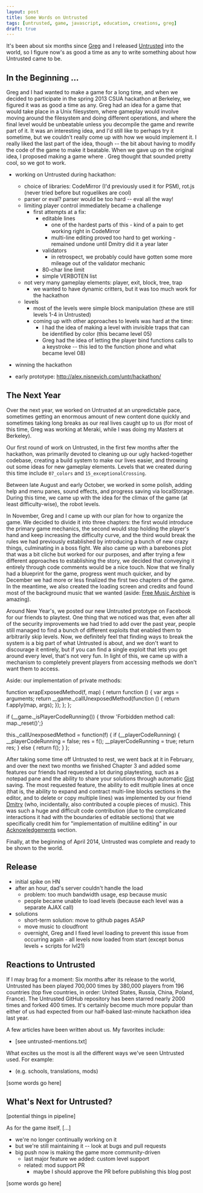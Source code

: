 ```yaml
---
layout: post
title: Some Words on Untrusted
tags: [untrusted, game, javascript, education, creations, greg]
draft: true
---
```


It's been about six months since [Greg](https://github.com/neunenak) and I released [Untrusted](http://untrustedgame.com) into the world, so I figure now's as good a time as any to write something about how Untrusted came to be.

## In the Beginning ...

Greg and I had wanted to make a game for a long time, and when we decided to participate in the spring 2013 CSUA hackathon at Berkeley, we figured it was as good a time as any. Greg had an idea for a game that would take place in a Unix filesystem, where gameplay would involve moving around the filesystem and doing different operations, and where the final level would be unbeatable unless you decompile the game and rewrite part of it. It was an interesting idea, and I'd still like to perhaps try it sometime, but we couldn't really come up with how we would implement it. I really liked the last part of the idea, though -- the bit about having to modify the code of the game to make it beatable. When we gave up on the original idea, I proposed making a game where . Greg thought that sounded pretty cool, so we got to work.

- working on Untrusted during hackathon:
  - choice of libraries: CodeMirror (I'd previously used it for PSM), rot.js (never tried before but roguelikes are cool)
  - parser or eval? parser would be too hard -- eval all the way!
  - limiting player control immediately became a challenge
    - first attempts at a fix: 
      - editable lines
        - one of the hardest parts of this - kind of a pain to get working right in CodeMirror
        - multi-line editing proved too hard to get working - remained undone until Dmitry did it a year later
      - validators
        - in retrospect, we probably could have gotten some more mileage out of the validator mechanic
      - 80-char line limit
      - simple VERBOTEN list
  - not very many gameplay elements: player, exit, block, tree, trap
    - we wanted to have dynamic critters, but it was too much work for the hackathon
  - levels
    - most of the levels were simple block manipulation (these are still levels 1-4 in Untrusted)
    - coming up with other approaches to levels was hard at the time:
      - I had the idea of making a level with invisible traps that can be identified by color (this became level 05)
      - Greg had the idea of letting the player bind functions calls to a keystroke -- this led to the function phone and what became level 08)

- winning the hackathon

- early prototype: http://alex.nisnevich.com/untr/hackathon/

## The Next Year

Over the next year, we worked on Untrusted at an unpredictable pace, sometimes getting an enormous amount of new content done quickly and sometimes taking long breaks as our real lives caught up to us (for most of this time, Greg was working at Meraki, while I was doing my Masters at Berkeley).

Our first round of work on Untrusted, in the first few months after the hackathon, was primarily devoted to cleaning up our ugly hacked-together codebase, creating a build system to make our lives easier, and throwing out some ideas for new gameplay elements. Levels that we created during this time include `07_colors` and `15_exceptionalCrossing`.

Between late August and early October, we worked in some polish, adding help and menu panes, sound effects, and progress saving via localStorage. During this time, we came up with the idea for the climax of the game (at least difficulty-wise), the robot levels.

In November, Greg and I came up with our plan for how to organize the game. We decided to divide it into three chapters: the first would introduce the primary game mechanics, the second would stop holding the player's hand and keep increasing the difficulty curve, and the third would break the rules we had previously established by introducing a bunch of new crazy things, culminating in a boss fight. We also came up with a barebones plot that was a bit cliche but worked for our purposes, and after trying a few different approaches to establishing the story, we decided that conveying it entirely through code comments would be a nice touch. Now that we finally had a blueprint for the game, progress went much quicker, and by December we had more or less finalized the first two chapters of the game. In the meantime, we also created the loading screen and credits and found most of the background music that we wanted (aside: [Free Music Archive](http://freemusicarchive.org/) is amazing).

Around New Year's, we posted our new Untrusted prototype on Facebook for our friends to playtest. One thing that we noticed was that, even after all of the security improvements we had tried to add over the past year, people still managed to find a bunch of different exploits that enabled them to arbitrarily skip levels. Now, we definitely feel that finding ways to break the system is a big part of what Untrusted is about, and we don't want to discourage it entirely, but if you can find a single exploit that lets you get around every level, that's not very fun. In light of this, we came up with a mechanism to completely prevent players from accessing methods we don't want them to access.

  Aside: our implementation of private methods:

  function wrapExposedMethod(f, map) {
      return function () {
          var args = arguments;
          return __game._callUnexposedMethod(function () {
              return f.apply(map, args);
          });
      };
  };

  if (__game._isPlayerCodeRunning()) { throw 'Forbidden method call: map._reset()';}

  this._callUnexposedMethod = function(f) {
      if (__playerCodeRunning) {
          __playerCodeRunning = false;
          res = f();
          __playerCodeRunning = true;
          return res;
      } else {
          return f();
      }
  };


After taking some time off Untrusted to rest, we went back at it in February, and over the next two months we finished Chapter 3 and added some features our friends had requested a lot during playtesting, such as a notepad pane and the ability to share your solutions through automatic [Gist](http://gist.github.com) saving. The most requested feature, the ability to edit multiple lines at once (that is, the ability to expand and contract multi-line blocks sections in the editor, and to delete or copy multiple lines) was implemented by our friend [Dmitry](https://github.com/dmazin) (who, incidentally, also contributed a couple pieces of music). This was such a huge and difficult code contribution (due to the complicated interactions it had with the boundaries of editable sections) that we specifically credit him for "implementation of multiline editing" in our [Acknowledgements](https://github.com/AlexNisnevich/untrusted) section.

Finally, at the beginning of April 2014, Untrusted was complete and ready to be shown to the world.

<!---
Hackathon (early March 2013): 6 levels
March: first round of playtesting, code reorganization, build system
April: colors and exceptionalCrossing levels
May: dynamic objects
(June-July: break from Untrusted)
August: robot levels, help and menu panes, sound effects
September: platformer level, infinite loop prevention
October: code cleanup, localStorage
November: Chapter 1 complete, story and flavor text, teleporter level, loading screen
December: Chapter 2 complete, background music, credits, heavy-duty code cleanup and bug fixes
January 2014: second round of playtesting, security improvements
February: multiline editing, lasers level, gist saving, notepad pane
March: Chapter 3 complete, DOM and final levels, level versioning
April: final round of playtesting, release
-->

## Release

- initial spike on HN
- after an hour, dad's server couldn't handle the load
    - problem: too much bandwidth usage, esp because music
    - people became unable to load levels (because each level was a separate AJAX call)
- solutions
    - short-term solution: move to github pages ASAP
    - move music to cloudfront
    - overnight, Greg and I fixed level loading to prevent this issue from occurring again - all levels now loaded from start (except bonus levels + scripts for lvl21)

## Reactions to Untrusted

If I may brag for a moment: Six months after its release to the world, Untrusted has been played 700,000 times by 380,000 players from 196 countries (top five countries, in order: United States, Russia, China, Poland, France). The Untrusted GitHub repository has been starred nearly 2000 times and forked 400 times. It's certainly become much more popular than either of us had expected from our half-baked last-minute hackathon idea last year.

A few articles have been written about us. My favorites include:
  - [see untrusted-mentions.txt]

What excites us the most is all the different ways we've seen Untrusted used. For example:
  - (e.g. schools, translations, mods)

[some words go here]

## What's Next for Untrusted?

[potential things in pipeline]

As for the game itself, [...]
  - we're no longer continually working on it
  - but we're still maintaining it -- look at bugs and pull requests
  - big push now is making the game more community-driven
    - last major feature we added: custom level support
    - related: mod support PR
      - maybe I should approve the PR before publishing this blog post

[some words go here]
